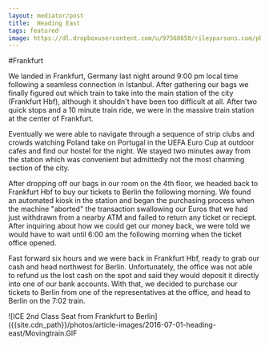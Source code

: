 ```yaml
---
layout: mediator/post
title:  Heading East
tags: featured
image: https://dl.dropboxusercontent.com/u/97568650/rileyparsons.com/photos/article-images/2016-07-01-heading-east/reichstag.jpeg
---
```


#Frankfurt

We landed in Frankfurt, Germany last night around 9:00 pm local time following a seamless connection in Istanbul. After gathering our bags we finally figured out which train to take into the main station of the city (Frankfurt Hbf), although it shouldn't have been too difficult at all. After two quick stops and a 10 minute train ride, we were in the massive train station at the center of Frankfurt. 

Eventually we were able to navigate through a sequence of strip clubs and crowds watching Poland take on Portugal in the UEFA Euro Cup at outdoor cafes and find our hostel for the night. We stayed two minutes away from the station which was convenient but admittedly not the most charming section of the city. 

After dropping off our bags in our room on the 4th floor, we headed back to Frankfurt Hbf to buy our tickets to Berlin the following morning. We found an automated kiosk in the station and began the purchasing process when the machine "aborted" the transaction swallowing our Euros that we had just withdrawn from a nearby ATM and failed to return any ticket or reciept. After inquiring about how we could get our money back, we were told we would have to wait until 6:00 am the following morning when the ticket office opened. 

Fast forward six hours and we were back in Frankfurt Hbf, ready to grab our cash and head northwest for Berlin. Unfortunately, the office was not able to refund us the lost cash on the spot and said they would deposit it directly into one of our bank accounts. With that, we decided to purchase our tickets to Berlin from one of the representatives at the office, and head to Berlin on the 7:02 train.

![ICE 2nd Class Seat from Frankfurt to Berlin]({{site.cdn_path}}/photos/article-images/2016-07-01-heading-east/Movingtrain.GIF